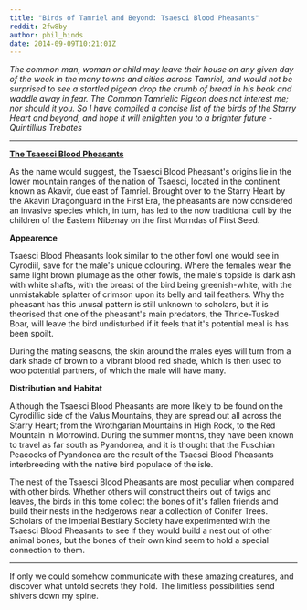 ```yaml
---
title: "Birds of Tamriel and Beyond: Tsaesci Blood Pheasants"
reddit: 2fw8by
author: phil_hinds
date: 2014-09-09T10:21:01Z
---
```


*The common man, woman or child may leave their house on any given day of the week in the many towns and cities across Tamriel, and would not be surprised to see a startled pigeon drop the crumb of bread in his beak and waddle away in fear. The Common Tamrielic Pigeon does not interest me; nor should it you. So I have compiled a concise list of the birds of the Starry Heart and beyond, and hope it will enlighten you to a brighter future - Quintillius Trebates*
***
 
**[The Tsaesci Blood Pheasants](http://m.imgur.com/IWAi88p)**

As the name would suggest, the Tsaesci Blood Pheasant's origins lie in the lower mountain ranges of the nation of Tsaesci, located in the continent known as Akavir, due east of Tamriel. Brought over to the Starry Heart by the Akaviri Dragonguard in the First Era, the pheasants are now considered an invasive species which, in turn, has led to the now traditional cull by the children of the Eastern Nibenay on the first Morndas of First Seed.

**Appearence**

Tsaesci Blood Pheasants look similar to the other fowl one would see in Cyrodiil, save for the male's unique colouring. Where the females wear the same light brown plumage as the other fowls, the male's topside is dark ash with white shafts, with the breast of the bird being greenish-white, with the unmistakable splatter of crimson upon its belly and tail feathers. Why the pheasant has this unusal pattern is still unknown to scholars, but it is theorised that one of the pheasant's main predators, the Thrice-Tusked Boar, will leave the bird undisturbed if it feels that it's potential meal is has been spoilt.

During the mating seasons, the skin around the males eyes will turn from a dark shade of brown to a vibrant blood red shade, which is then used to woo potential partners, of which the male will have many.

**Distribution and Habitat**

Although the Tsaesci Blood Pheasants are more likely to be found on the Cyrodillic side of the Valus Mountains, they are spread out all across the Starry Heart; from the Wrothgarian Mountains in High Rock, to the Red Mountain in Morrowind. During the summer months, they have been known to travel as far south as Pyandonea, and it is thought that the Fuschian Peacocks of Pyandonea are the result of the Tsaesci Blood Pheasants interbreeding with the native bird populace of the isle.

The nest of the Tsaesci Blood Pheasants are most peculiar when compared with other birds. Whether others will construct theirs out of twigs and leaves, the birds in this tome collect the bones of it's fallen friends amd build their nests in the hedgerows near a collection of Conifer Trees. Scholars of the Imperial Bestiary Society have experimented with the Tsaesci Blood Pheasants to see if they would build a nest out of other animal bones, but the bones of their own kind seem to hold a special connection to them.
***
If only we could somehow communicate with these amazing creatures, and discover what untold secrets they hold. The limitless possibilities send shivers down my spine.


